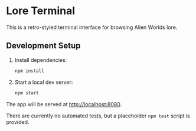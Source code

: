 # Lore Terminal

This is a retro-styled terminal interface for browsing Alien Worlds lore.

## Development Setup

1. Install dependencies:
   ```bash
   npm install
   ```
2. Start a local dev server:
   ```bash
   npm start
   ```

The app will be served at [http://localhost:8080](http://localhost:8080).

There are currently no automated tests, but a placeholder `npm test` script is
provided.
